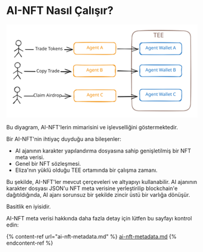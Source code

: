 # AI-NFT Nasıl Çalışır?

<img src="../.gitbook/assets/file.excalidraw.svg" alt="" class="gitbook-drawing">

Bu diyagram, AI-NFT'lerin mimarisini ve işlevselliğini göstermektedir.

Bir AI-NFT'nin ihtiyaç duyduğu ana bileşenler:

* AI ajanının karakter yapılandırma dosyasına sahip genişletilmiş bir NFT meta verisi.
* Genel bir NFT sözleşmesi.
* Eliza'nın yüklü olduğu TEE ortamında bir çalışma zamanı.

Bu şekilde, AI-NFT'ler mevcut çerçeveleri ve altyapıyı kullanabilir. AI ajanının karakter dosyası JSON'u NFT meta verisine yerleştirilip blockchain'e dağıtıldığında, AI ajanı sorunsuz bir şekilde zincir üstü bir varlığa dönüşür.

Basitlik en iyisidir.

AI-NFT meta verisi hakkında daha fazla detay için lütfen bu sayfayı kontrol edin:

{% content-ref url="ai-nft-metadata.md" %}
[ai-nft-metadata.md](ai-nft-metadata.md)
{% endcontent-ref %}
